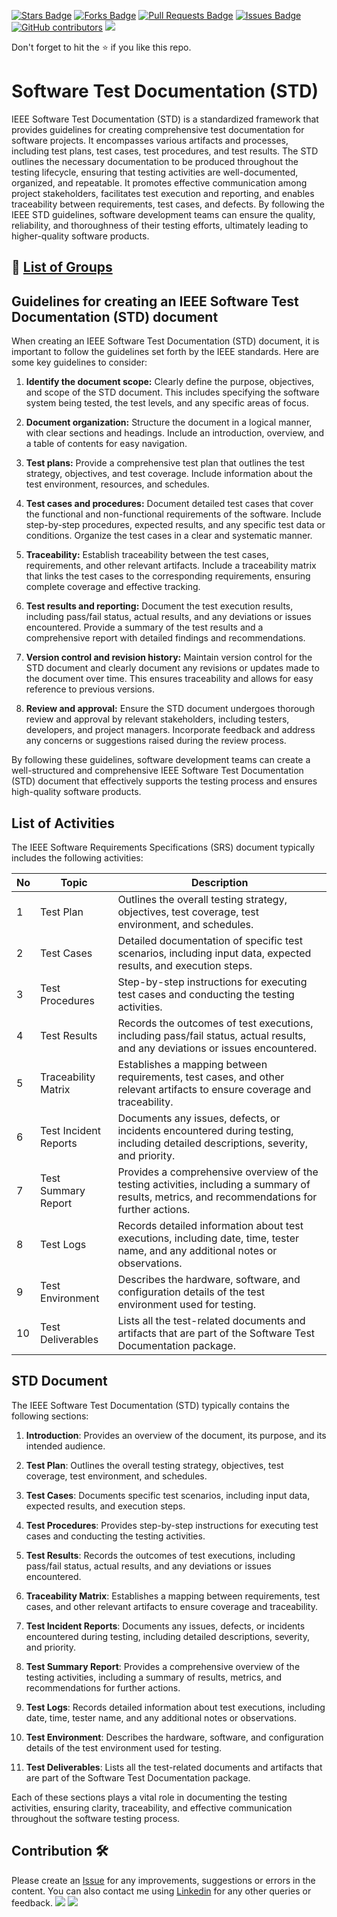 <a href="https://github.com/drshahizan/software-engineering/stargazers"><img src="https://img.shields.io/github/stars/drshahizan/software-engineering" alt="Stars Badge"/></a>
<a href="https://github.com/drshahizan/software-engineering/network/members"><img src="https://img.shields.io/github/forks/drshahizan/software-engineering" alt="Forks Badge"/></a>
<a href="https://github.com/drshahizan/software-engineering/pulls"><img src="https://img.shields.io/github/issues-pr/drshahizan/software-engineering" alt="Pull Requests Badge"/></a>
<a href="https://github.com/drshahizan/software-engineering/issues"><img src="https://img.shields.io/github/issues/drshahizan/software-engineering" alt="Issues Badge"/></a>
<a href="https://github.com/drshahizan/software-engineering/graphs/contributors"><img alt="GitHub contributors" src="https://img.shields.io/github/contributors/drshahizan/software-engineering?color=2b9348"></a>
![](https://visitor-badge.glitch.me/badge?page_id=drshahizan/software-engineering)

Don't forget to hit the :star: if you like this repo.

# Software Test Documentation (STD)
IEEE Software Test Documentation (STD) is a standardized framework that provides guidelines for creating comprehensive test documentation for software projects. It encompasses various artifacts and processes, including test plans, test cases, test procedures, and test results. The STD outlines the necessary documentation to be produced throughout the testing lifecycle, ensuring that testing activities are well-documented, organized, and repeatable. It promotes effective communication among project stakeholders, facilitates test execution and reporting, and enables traceability between requirements, test cases, and defects. By following the IEEE STD guidelines, software development teams can ensure the quality, reliability, and thoroughness of their testing efforts, ultimately leading to higher-quality software products.

## 🔗 [List of Groups](std-group.md)

## Guidelines for creating an IEEE Software Test Documentation (STD) document

When creating an IEEE Software Test Documentation (STD) document, it is important to follow the guidelines set forth by the IEEE standards. Here are some key guidelines to consider:

1. **Identify the document scope:** Clearly define the purpose, objectives, and scope of the STD document. This includes specifying the software system being tested, the test levels, and any specific areas of focus.

2. **Document organization:** Structure the document in a logical manner, with clear sections and headings. Include an introduction, overview, and a table of contents for easy navigation.

3. **Test plans:** Provide a comprehensive test plan that outlines the test strategy, objectives, and test coverage. Include information about the test environment, resources, and schedules.

4. **Test cases and procedures:** Document detailed test cases that cover the functional and non-functional requirements of the software. Include step-by-step procedures, expected results, and any specific test data or conditions. Organize the test cases in a clear and systematic manner.

5. **Traceability:** Establish traceability between the test cases, requirements, and other relevant artifacts. Include a traceability matrix that links the test cases to the corresponding requirements, ensuring complete coverage and effective tracking.

6. **Test results and reporting:** Document the test execution results, including pass/fail status, actual results, and any deviations or issues encountered. Provide a summary of the test results and a comprehensive report with detailed findings and recommendations.

7. **Version control and revision history:** Maintain version control for the STD document and clearly document any revisions or updates made to the document over time. This ensures traceability and allows for easy reference to previous versions.

8. **Review and approval:** Ensure the STD document undergoes thorough review and approval by relevant stakeholders, including testers, developers, and project managers. Incorporate feedback and address any concerns or suggestions raised during the review process.

By following these guidelines, software development teams can create a well-structured and comprehensive IEEE Software Test Documentation (STD) document that effectively supports the testing process and ensures high-quality software products.

## List of Activities
The IEEE Software Requirements Specifications (SRS) document typically includes the following activities:

| No | Topic | Description |
|----|------------------|------------------------------------------------------------------------------------------------|
| 1  | Test Plan        | Outlines the overall testing strategy, objectives, test coverage, test environment, and schedules.|
| 2  | Test Cases       | Detailed documentation of specific test scenarios, including input data, expected results, and execution steps.|
| 3  | Test Procedures  | Step-by-step instructions for executing test cases and conducting the testing activities.        |
| 4  | Test Results     | Records the outcomes of test executions, including pass/fail status, actual results, and any deviations or issues encountered.|
| 5  | Traceability Matrix | Establishes a mapping between requirements, test cases, and other relevant artifacts to ensure coverage and traceability. |
| 6  | Test Incident Reports | Documents any issues, defects, or incidents encountered during testing, including detailed descriptions, severity, and priority. |
| 7  | Test Summary Report | Provides a comprehensive overview of the testing activities, including a summary of results, metrics, and recommendations for further actions. |
| 8  | Test Logs        | Records detailed information about test executions, including date, time, tester name, and any additional notes or observations. |
| 9  | Test Environment | Describes the hardware, software, and configuration details of the test environment used for testing. |
| 10 | Test Deliverables | Lists all the test-related documents and artifacts that are part of the Software Test Documentation package. |

## STD Document
The IEEE Software Test Documentation (STD) typically contains the following sections:

1. **Introduction**: Provides an overview of the document, its purpose, and its intended audience.

2. **Test Plan**: Outlines the overall testing strategy, objectives, test coverage, test environment, and schedules.

3. **Test Cases**: Documents specific test scenarios, including input data, expected results, and execution steps.

4. **Test Procedures**: Provides step-by-step instructions for executing test cases and conducting the testing activities.

5. **Test Results**: Records the outcomes of test executions, including pass/fail status, actual results, and any deviations or issues encountered.

6. **Traceability Matrix**: Establishes a mapping between requirements, test cases, and other relevant artifacts to ensure coverage and traceability.

7. **Test Incident Reports**: Documents any issues, defects, or incidents encountered during testing, including detailed descriptions, severity, and priority.

8. **Test Summary Report**: Provides a comprehensive overview of the testing activities, including a summary of results, metrics, and recommendations for further actions.

9. **Test Logs**: Records detailed information about test executions, including date, time, tester name, and any additional notes or observations.

10. **Test Environment**: Describes the hardware, software, and configuration details of the test environment used for testing.

11. **Test Deliverables**: Lists all the test-related documents and artifacts that are part of the Software Test Documentation package.

Each of these sections plays a vital role in documenting the testing activities, ensuring clarity, traceability, and effective communication throughout the software testing process.

## Contribution 🛠️
Please create an [Issue](https://github.com/drshahizan/software-engineering/issues) for any improvements, suggestions or errors in the content.
You can also contact me using [Linkedin](https://www.linkedin.com/in/drshahizan/) for any other queries or feedback.
![](https://komarev.com/ghpvc/?username=drshahizan&label=Views&color=0e75b6&style=flat)
![](https://hit.yhype.me/github/profile?user_id=81284918)

